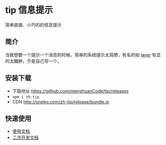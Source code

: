 # tip 信息提示

简单直接、小巧的的信息提示

## 简介

当我想要一个提示一个消息的时候，简单的系统提示太简陋，有名的如 [layer](http://layer.layui.com/) 有显的太臃肿，于是自己写一个。


## 安装下载

- 下载地址 https://github.com/menghuanCode/tip/releases
- `npm i zh-tip`
- CDN http://unpkg.com/zh-tip/release/bundle.js

## 快速使用

- [使用文档](./doc/use/README.md)
- [二次开发文档](./doc/dev/README.md)
